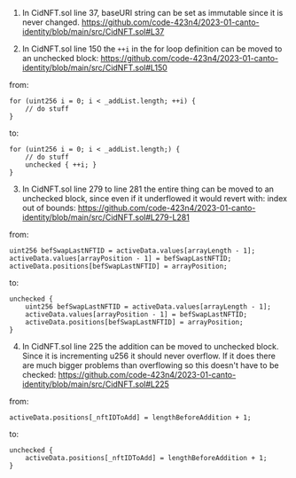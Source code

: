 1. In CidNFT.sol line 37, baseURI string can be set as immutable since it is never changed. https://github.com/code-423n4/2023-01-canto-identity/blob/main/src/CidNFT.sol#L37


2. In CidNFT.sol line 150 the `++i` in the for loop definition can be moved to an unchecked block: https://github.com/code-423n4/2023-01-canto-identity/blob/main/src/CidNFT.sol#L150

from:
```solidity
for (uint256 i = 0; i < _addList.length; ++i) {
    // do stuff
}
```
to:
```solidity
for (uint256 i = 0; i < _addList.length;) {
    // do stuff
    unchecked { ++i; }
}
```

3. In CidNFT.sol line 279 to line 281 the entire thing can be moved to an unchecked block, since even if it underflowed it would revert with: index out of bounds: https://github.com/code-423n4/2023-01-canto-identity/blob/main/src/CidNFT.sol#L279-L281

from:
```solidity
uint256 befSwapLastNFTID = activeData.values[arrayLength - 1];
activeData.values[arrayPosition - 1] = befSwapLastNFTID;
activeData.positions[befSwapLastNFTID] = arrayPosition;
```
to:
```solidity
unchecked {
    uint256 befSwapLastNFTID = activeData.values[arrayLength - 1];
    activeData.values[arrayPosition - 1] = befSwapLastNFTID;
    activeData.positions[befSwapLastNFTID] = arrayPosition;
}
```

4. In CidNFT.sol line 225 the addition can be moved to unchecked block. Since it is incrementing u256 it should never overflow. If it does there are much bigger problems than overflowing so this doesn't have to be checked: https://github.com/code-423n4/2023-01-canto-identity/blob/main/src/CidNFT.sol#L225

from:
```solidity
activeData.positions[_nftIDToAdd] = lengthBeforeAddition + 1;
```

to:
```solidity
unchecked {
    activeData.positions[_nftIDToAdd] = lengthBeforeAddition + 1;
}
